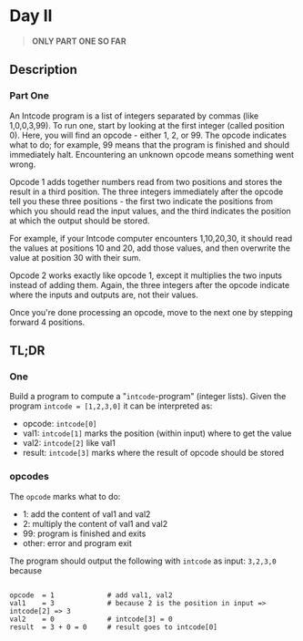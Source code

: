 # Day II

> **ONLY PART ONE SO FAR**

## Description

### Part One

An Intcode program is a list of integers separated by commas (like 1,0,0,3,99). To run one, start by looking at the first integer (called position 0). Here, you will find an opcode - either 1, 2, or 99. The opcode indicates what to do; for example, 99 means that the program is finished and should immediately halt. Encountering an unknown opcode means something went wrong.

Opcode 1 adds together numbers read from two positions and stores the result in a third position. The three integers immediately after the opcode tell you these three positions - the first two indicate the positions from which you should read the input values, and the third indicates the position at which the output should be stored.

For example, if your Intcode computer encounters 1,10,20,30, it should read the values at positions 10 and 20, add those values, and then overwrite the value at position 30 with their sum.

Opcode 2 works exactly like opcode 1, except it multiplies the two inputs instead of adding them. Again, the three integers after the opcode indicate where the inputs and outputs are, not their values.

Once you're done processing an opcode, move to the next one by stepping forward 4 positions.

## TL;DR

### One

Build a program to compute a "`intcode`-program" (integer lists).
Given the program `intcode = [1,2,3,0]` it can be interpreted as:

- opcode: `intcode[0]`
- val1: `intcode[1]` marks the position (within input) where to get the value
- val2: `intcode[2]` like val1
- result: `intcode[3]` marks where the result of opcode should be stored

### opcodes

The `opcode` marks what to do:

- 1: add the content of val1 and val2
- 2: multiply the content of val1 and val2
- 99: program is finished and exits
- other: error and program exit

The program should output the following with `intcode` as input: `3,2,3,0` because

```console

opcode  = 1             # add val1, val2
val1    = 3             # because 2 is the position in input => intcode[2] => 3
val2    = 0             # intcode[3] = 0
result  = 3 + 0 = 0     # result goes to intcode[0]
```

